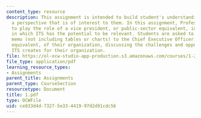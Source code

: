 ```yaml
---
content_type: resource
description: This assignment is intended to build student's understanding of ITS from
  a perspective that is of interest to them. In this assignment, Professor asks student
  to play the role of a vice president, or public-sector equivalent, in an organization
  in which ITS has the potential to be relevant. Students are asked to write a 7-page
  memo (not including tables or charts) to the Chief Executive Officer, or public-sector
  equivalent, of their organization, discussing the challenges and opportunities that
  ITS creates for their organization.
file: https://ol-ocw-studio-app-production.s3.amazonaws.com/courses/1-212j-an-introduction-to-intelligent-transportation-systems-spring-2005/ce833d4d73275e33441997d2d91cdc56_1.pdf
file_type: application/pdf
learning_resource_types:
- Assignments
parent_title: Assignments
parent_type: CourseSection
resourcetype: Document
title: 1.pdf
type: OCWFile
uid: ce833d4d-7327-5e33-4419-97d2d91cdc56
---
```

